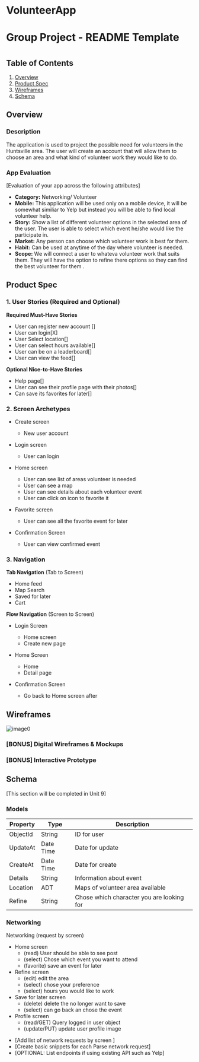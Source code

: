 # VolunteerApp

Group Project - README Template
===

# 

## Table of Contents
1. [Overview](#Overview)
1. [Product Spec](#Product-Spec)
1. [Wireframes](#Wireframes)
2. [Schema](#Schema)

## Overview
### Description
The application is used to project the possible need for volunteers in the Huntsville area. The user will create an account that will allow them to choose an area and what kind of volunteer work they would like to do. 

### App Evaluation
[Evaluation of your app across the following attributes]
- **Category:** Networking/ Volunteer 
- **Mobile:** This application will be used only on a mobile device, it will be somewhat similiar to Yelp but instead you will be able to find local volunteer help.
- **Story:** Show a list of different volunteer options in the selected area of the user. The user is able to select which event he/she would like the participate in.
- **Market:** Any person can choose which volunteer work is best for them. 
- **Habit:** Can be used at anytime of the day where volunteer is needed. 
- **Scope:** We will connect a user to whateva volunteer work that suits them. They will have the option to refine there options so they can find the best volunteer for them . 

## Product Spec

### 1. User Stories (Required and Optional)

**Required Must-Have Stories**

* User can register new account []
* User can login[X]
* User Select location[] 
* User can select hours available[]
* User can be on a leaderboard[] 
* User can view the feed[] 

**Optional Nice-to-Have Stories**

* Help page[] 
* User can see their profile page with their photos[]
* Can save its favorites for later[] 

### 2. Screen Archetypes

* Create screen 
   * New user account
* Login screen 
   * User can login
* Home screen 
    * User can see list of areas volunteer is needed 
    * User can see a map
    * User can see details about each volunteer event 
    * User can click on icon to favorite it
* Favorite screen 
    * User can see all the favorite event for later 

* Confirmation Screen 
    * User can view confirmed event 

### 3. Navigation

**Tab Navigation** (Tab to Screen)

* Home feed 
* Map Search 
* Saved for later 
* Cart 

**Flow Navigation** (Screen to Screen)

* Login Screen 
   * Home screen 
   * Create new page
* Home Screen 
   * Home
   * Detail page 

* Confirmation Screen
    * Go back to Home screen after


## Wireframes
![image0](https://user-images.githubusercontent.com/32345648/76821172-24231880-67db-11ea-98b5-ca9af163cbe2.jpeg)

### [BONUS] Digital Wireframes & Mockups

### [BONUS] Interactive Prototype

## Schema 
[This section will be completed in Unit 9]
### Models
|Property|	Type | 	Description |
|--------| ------|--------------|
|ObjectId|	String|	ID for user| 
|UpdateAt 	|Date Time	|Date for update|
|CreateAt	|Date Time	|Date for create|
|Details	|String	| Information about event|
|Location	|ADT	 |Maps of volunteer area available|
|Refine	|String	|Chose which character you are looking for| 

### Networking

Networking (request by screen) 
* Home screen
  *	(read) User should be able to see post 
  *	(select) Chose which event you want to attend
  *	(favorite) save an event for later 
* Refine screen 
	* (edit) edit the area 
  *	(select) chose your preference 
  *	(select) hours you would like to work 
* Save for later screen 
  * (delete) delete the no longer want to save 
  *	(select) can go back an chose the event 
* Profile screen 
  * (read/GET) Query logged in user object 
  * (update/PUT) update user profile image 

- [Add list of network requests by screen ]
- [Create basic snippets for each Parse network request]
- [OPTIONAL: List endpoints if using existing API such as Yelp]
